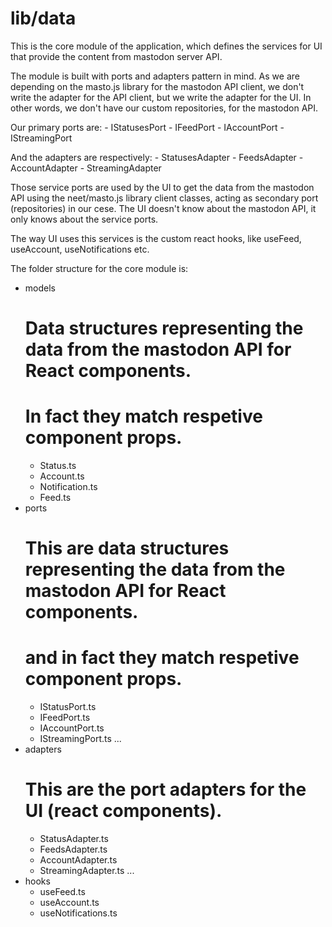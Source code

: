 # lib/data

This is the core module of the application, which defines the services for UI that provide the content from mastodon server API.

The module is built with ports and adapters pattern in mind. As we are depending on the masto.js library for the mastodon API client, we don't write the adapter for the API client, but we write the adapter for the UI. In other words, we don't have our custom repositories, for the mastodon API.

Our primary ports are:
    - IStatusesPort
    - IFeedPort
    - IAccountPort
    - IStreamingPort

And the adapters are respectively:
    - StatusesAdapter
    - FeedsAdapter
    - AccountAdapter
    - StreamingAdapter

Those service ports are used by the UI to get the data from the mastodon API using the neet/masto.js library client classes, acting as secondary port (repositories) in our cese. The UI doesn't know about the mastodon API, it only knows about the service ports.

The way UI uses this services is the custom react hooks, like useFeed, useAccount, useNotifications etc.

The folder structure for the core module is:

- models
    # Data structures representing the data from the mastodon API for React components.
    # In fact they match respetive component props.
    - Status.ts
    - Account.ts
    - Notification.ts
    - Feed.ts
- ports
    # This are data structures representing the data from the mastodon API for React components.
    # and in fact they match respetive component props.
    - IStatusPort.ts
    - IFeedPort.ts
    - IAccountPort.ts
    - IStreamingPort.ts
    ...
- adapters
    # This are the port adapters for the UI (react components).
    - StatusAdapter.ts
    - FeedsAdapter.ts
    - AccountAdapter.ts
    - StreamingAdapter.ts
    ...
- hooks
    - useFeed.ts
    - useAccount.ts
    - useNotifications.ts

